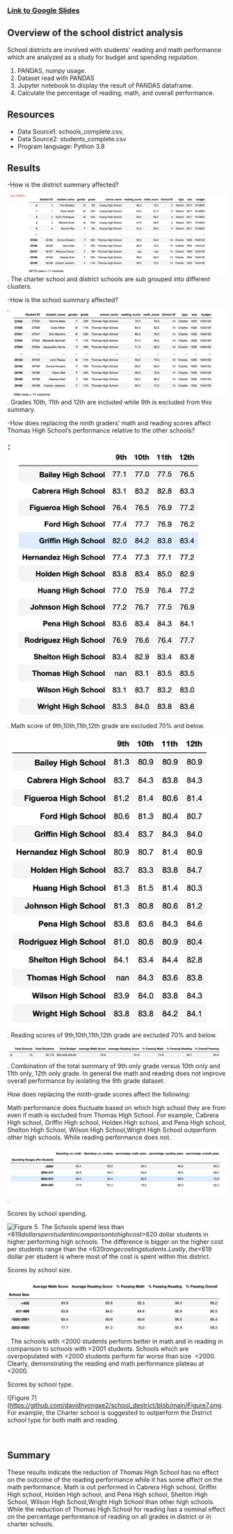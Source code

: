 ### [Link to Google Slides](https://docs.google.com/presentation/d/10CvPK2qqDjlCGKCmx7MFF_FP-1T87Tl57Uyzh-Up120/edit#slide=id.g1316cf23dc4_3_75)

## Overview of the school district analysis

School districts are involved with students' reading and math performance which are analyzed as a study for budget and spending regulation. 
    

1. PANDAS, numpy usage.
2. Dataset read with PANDAS
3. Jupyter notebook to display the result of PANDAS dataframe.
4. Calculate the percentage of reading, math, and overall performance.


## Resources
- Data Source1: schools_complete.csv,
- Data Source2: students_complete.csv
- Program language: Python 3.8

## Results 
-How is the district summary affected?

![Figure 1](https://github.com/davidhyongae2/school_destrict/blob/main/Figure1.png). The charter school and district schools are sub grouped into different clusters. 

-How is the school summary affected?

![Figure 2](https://github.com/davidhyongae2/school_destrict/blob/main/Figure2.png). Grades 10th, 11th and 12th are included while 9th is excluded from this summary. 

-How does replacing the ninth graders’ math and reading scores affect Thomas High School’s performance relative to the other schools?

![Figure 3a](https://github.com/davidhyongae2/school_destrict/blob/main/Figure3a.png). Math score of 9th,10th,11th,12th grade are excluded 70% and below.

![Figure 3b](https://github.com/davidhyongae2/school_destrict/blob/main/Figure3b.png). Reading scores of 9th,10th,11th,12th grade are excluded 70% and below. 

![Figure 3c](https://github.com/davidhyongae2/school_destrict/blob/main/Figure3c.png). Combination of the total summary of 9th only grade versus 10th only and 11th only, 12th only grade. In general the math and reading does not improve overall performance by isolating the 9th grade dataset. 

How does replacing the ninth-grade scores affect the following:

Math performance does fluctuate based on which high school they are from even if math is excluded from Thomas High School. For example, Cabrera High school, Griffin High school, Holden High school, and Pena High school, Shelton High School, Wilson High School,Wright High School outperform other high schools. While reading performance does not. 

![Figure 4](https://github.com/davidhyongae2/school_destrict/blob/main/Figure4.png).

Scores by school spending. 

![Figure 5](https://github.com/davidhyongae2/school_destrict/blob/main/Figure5.png). The Schools spend less than <$619 dollars per student in comparison to high cost >$620 dollar students in higher performing high schools. The difference is bigger on the higher cost per students range than the <$620 range costing students. Lastly, the <$619 dollar per student is where most of the cost is spent within this district. 

Scores by school size.

![Figure 6](https://github.com/davidhyongae2/school_destrict/blob/main/Figure6.png).
The schools with <2000 students perform better in math and in reading in comparison to schools with >2001 students. Schools which are overpopulated with >2000 students perform far worse than size  <2000. Clearly, demonstrating the reading and math performance plateau at <2000. 

Scores by school type.

![Figure 7](https://github.com/davidhyongae2/school_destrict/blob/main/Figure7.png.
For example, the Charter school is suggested to outperform the District school type for both math and reading. 

 
## Summary
These results indicate the reduction of Thomas High School has no effect on the outcome of the reading performance while it has some affect on the math performance. Math is out performed in Cabrera High school, Griffin High school, Holden High school, and Pena High school, Shelton High School, Wilson High School,Wright High School than other high schools. While the reduction of Thomas High School for reading has a nominal effect on the percentage performance of reading on all grades in district or in charter schools.
